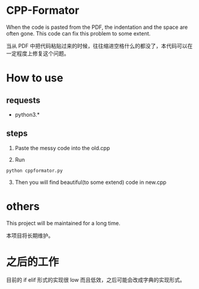 # CPP-Formator
When the code is pasted from the PDF, the indentation and the space are often gone. This code can fix this problem to some extent.

当从 PDF 中把代码粘贴过来的时候，往往缩进空格什么的都没了，本代码可以在一定程度上修复这个问题。

# How to use
## requests
- python3.*
## steps
1. Paste the messy code into the old.cpp

2. Run
```bash
python cppformator.py
```
3. Then you will find beautiful(to some extend) code in new.cpp

# others
This project will be maintained for a long time.

本项目将长期维护。

# 之后的工作
目前的 if elif 形式的实现很 low 而且低效，之后可能会改成字典的实现形式。